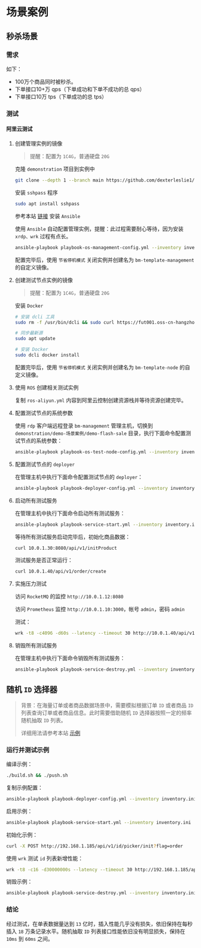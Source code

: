 # 场景案例



## 秒杀场景

### 需求

如下：

- 100万个商品同时被秒杀。
- 下单接口10+万 qps（下单成功和下单不成功的总 qps）
- 下单接口10万 tps（下单成功的总 tps）



### 测试



#### 阿里云测试

1. 创建管理实例的镜像

   >提醒：配置为 `1C4G`，普通硬盘 `20G`

   克隆 `demonstration` 项目到实例中

   ```sh
   git clone --depth 1 --branch main https://github.com/dexterleslie1/demonstration.git
   ```

   安装 `sshpass` 程序

   ```sh
   sudo apt install sshpass
   ```

   参考本站 <a href="/ansible/README.html#安装" target="_blank">链接</a> 安装 `Ansible`

   使用 `Ansible` 自动配置管理实例，提醒：此过程需要耐心等待，因为安装 `xrdp、wrk` 过程有点长。

   ```sh
   ansible-playbook playbook-os-management-config.yml --inventory inventory.ini
   ```

   配置完毕后，使用 `节省停机模式` 关闭实例并创建名为 `bm-template-management` 的自定义镜像。

2. 创建测试节点实例的镜像

   >提醒：配置为 `1C4G`，普通硬盘 `20G`

   安装 `Docker`

   ```sh
   # 安装 dcli 工具
   sudo rm -f /usr/bin/dcli && sudo curl https://fut001.oss-cn-hangzhou.aliyuncs.com/dcli/dcli-linux-x86_64 --output /usr/bin/dcli && sudo chmod +x /usr/bin/dcli
   
   # 同步最新源
   sudo apt update
   
   # 安装 Docker
   sudo dcli docker install
   ```

   配置完毕后，使用 `节省停机模式` 关闭实例并创建名为 `bm-template-node` 的自定义镜像。

3. 使用 `ROS` 创建相关测试实例

   复制 `ros-aliyun.yml` 内容到阿里云控制创建资源栈并等待资源创建完毕。

4. 配置测试节点的系统参数

   使用 `rdp` 客户端远程登录 `bm-management` 管理主机，切换到 `demonstration/demo-场景案例/demo-flash-sale` 目录，执行下面命令配置测试节点的系统参数：

   ```sh
   ansible-playbook playbook-os-test-node-config.yml --inventory inventory.ini
   ```

5. 配置测试节点的 `deployer`

   在管理主机中执行下面命令配置测试节点的 `deployer`：

   ```sh
   ansible-playbook playbook-deployer-config.yml --inventory inventory.ini
   ```

6. 启动所有测试服务

   在管理主机中执行下面命令启动所有测试服务：

   ```sh
   ansible-playbook playbook-service-start.yml --inventory inventory.ini
   ```

   等待所有测试服务启动完毕后，初始化商品数据：

   ```sh
   curl 10.0.1.30:8080/api/v1/initProduct
   ```

   测试服务是否正常运行：

   ```sh
   curl 10.0.1.40/api/v1/order/create
   ```

7. 实施压力测试

   访问 `RocketMQ` 的监控 `http://10.0.1.12:8080`

   访问 `Prometheus` 监控 `http://10.0.1.10:3000`，帐号 `admin`，密码 `admin`

   测试：

   ```sh
   wrk -t8 -c4096 -d60s --latency --timeout 30 http://10.0.1.40/api/v1/order/create
   ```

8. 销毁所有测试服务

   在管理主机中执行下面命令销毁所有测试服务：

   ```sh
   ansible-playbook playbook-service-destroy.yml --inventory inventory.ini
   ```




## 随机 `ID` 选择器

>背景：在海量订单或者商品数据场景中，需要模拟根据订单 `ID` 或者商品 `ID` 列表查询订单或者商品信息。此时需要借助随机 `ID` 选择器按照一定的频率随机抽取 `ID` 列表。
>
>详细用法请参考本站 [示例](https://gitee.com/dexterleslie/demonstration/tree/main/demo-%E5%9C%BA%E6%99%AF%E6%A1%88%E4%BE%8B/demo-random-id-picker)

### 运行并测试示例

编译示例：

```sh
./build.sh && ./push.sh
```

复制示例配置：

```sh
ansible-playbook playbook-deployer-config.yml --inventory inventory.ini
```

启用示例：

```sh
ansible-playbook playbook-service-start.yml --inventory inventory.ini
```

初始化示例：

```sh
curl -X POST http://192.168.1.185/api/v1/id/picker/init?flag=order
```

使用 `wrk` 测试 `id` 列表新增性能：

```sh
wrk -t8 -c16 -d30000000s --latency --timeout 30 http://192.168.1.185/api/v1/id/picker/testAddIdList?flag=order
```

销毁示例：

```sh
ansible-playbook playbook-service-destroy.yml --inventory inventory.ini
```



### 结论

经过测试，在单表数据量达到 `13` 亿时，插入性能几乎没有损失，依旧保持在每秒插入 `18` 万条记录水平。随机抽取 `ID` 列表接口性能依旧没有明显损失，保持在 `10ms` 到 `60ms` 之间。

